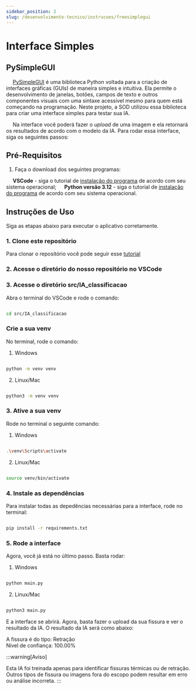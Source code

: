 ```yaml
---
sidebar_position: 2
slug: /desenvolvimento-tecnico/instrucoes/freesimplegui
---
```


# Interface Simples

## PySimpleGUI

&emsp; [PySimpleGUI](https://pysimplegui.readthedocs.io/) é uma biblioteca Python voltada para a criação de interfaces gráficas (GUIs) de maneira simples e intuitiva. Ela permite o desenvolvimento de janelas, botões, campos de texto e outros componentes visuais com uma sintaxe acessível mesmo para quem está começando na programação. Neste projeto, a SOD utilizou essa biblioteca para criar uma interface simples para testar sua IA.

&emsp; Na interface você poderá fazer o _upload_ de uma imagem e ela retornará os resultados de acordo com o modelo da IA. Para rodar essa interface, siga os seguintes passos:

## Pré-Requisitos

1. Faça o download dos seguintes programas:

&emsp; **VSCode** - siga o tutorial de [instalação do programa](https://code.visualstudio.com/download) de acordo com seu sistema operacional;
&emsp; **Python versão 3.12** - siga o tutorial de [instalação do programa](https://www.python.org/downloads/) de acordo com seu sistema operacional.


## Instruções de Uso

Siga as etapas abaixo para executar o aplicativo corretamente.

### 1. Clone este repositório

Para clonar o repositório você pode seguir esse [tutorial](https://docs.github.com/pt/repositories/creating-and-managing-repositories/cloning-a-repository)

### 2. Acesse o diretório do nosso repositório no VSCode

### 3. Acesse o diretório src/IA_classificacao

Abra o terminal do VSCode e rode o comando:
```bash

cd src/IA_classificacao

```

### Crie a sua venv

No terminal, rode o comando:
1. Windows
```bash

python -m venv venv

```

2. Linux/Mac

```bash

python3 -m venv venv

```

### 3. Ative a sua venv

Rode no terminal o seguinte comando:
1. Windows
```bash

.\venv\Scripts\activate

```

2. Linux/Mac

```bash

source venv/bin/activate

```

### 4. Instale as dependências

Para instalar todas as depedências necessárias para a interface, rode no terminal:
```bash

pip install -r requirements.txt

```

### 5. Rode a interface

Agora, você já está no último passo. Basta rodar:
1. Windows
```bash

python main.py

```

2. Linux/Mac
```bash

python3 main.py

```

E a interface se abrirá. Agora, basta fazer o upload da sua fissura e ver o resultado da IA. O resultado da IA será como abaixo:

<div style={{textAlign: 'center'}}>
A fissura é do tipo: Retração <br/>
Nível de confiança: 100.00%
</div>


:::warning[Aviso]

Esta IA foi treinada apenas para identificar fissuras térmicas ou de retração.
Outros tipos de fissura ou imagens fora do escopo podem resultar em erro ou análise incorreta.
:::




